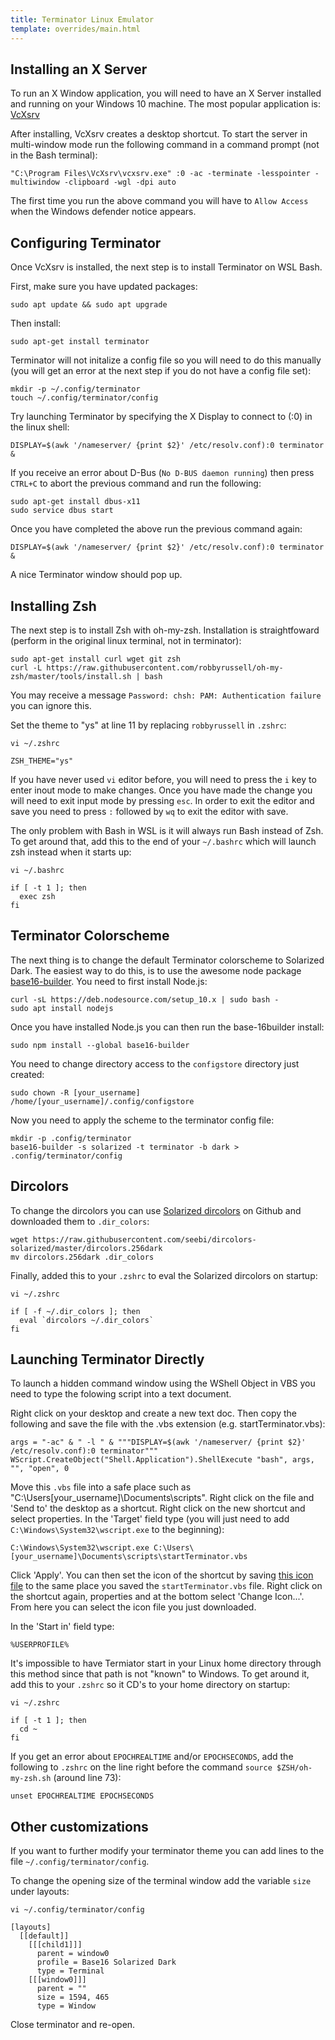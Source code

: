 ```yaml
---
title: Terminator Linux Emulator
template: overrides/main.html
---
```


## Installing an X Server

To run an X Window application, you will need to have an X Server installed and running on your Windows 10 machine. The most popular application is: [VcXsrv](https://sourceforge.net/projects/vcxsrv/)

After installing, VcXsrv creates a desktop shortcut. To start the server in multi-window mode run the following command in a command prompt (not in the Bash terminal):

```console
"C:\Program Files\VcXsrv\vcxsrv.exe" :0 -ac -terminate -lesspointer -multiwindow -clipboard -wgl -dpi auto
```

The first time you run the above command you will have to `Allow Access` when the Windows defender notice appears.

## Configuring Terminator

Once VcXsrv is installed, the next step is to install Terminator on WSL Bash.

First, make sure you have updated packages:

```console
sudo apt update && sudo apt upgrade
```

Then install:

```console
sudo apt-get install terminator
```

Terminator will not initalize a config file so you will need to do this manually (you will get an error at the next step if you do not have a config file set):

```console
mkdir -p ~/.config/terminator
touch ~/.config/terminator/config
```

Try launching Terminator by specifying the X Display to connect to (:0) in the linux shell:

```console
DISPLAY=$(awk '/nameserver/ {print $2}' /etc/resolv.conf):0 terminator &
```

If you receive an error about D-Bus (```No D-BUS daemon running```) then press `CTRL+C` to abort the previous command and run the following:

```console
sudo apt-get install dbus-x11
sudo service dbus start
```

Once you have completed the above run the previous command again:

```console
DISPLAY=$(awk '/nameserver/ {print $2}' /etc/resolv.conf):0 terminator &
```

A nice Terminator window should pop up.

## Installing Zsh

The next step is to install Zsh with oh-my-zsh. Installation is straightfoward (perform in the original linux terminal, not in terminator):

```console
sudo apt-get install curl wget git zsh
curl -L https://raw.githubusercontent.com/robbyrussell/oh-my-zsh/master/tools/install.sh | bash
```

You may receive a message `Password: chsh: PAM: Authentication failure` you can ignore this.

Set the theme to "ys" at line 11 by replacing `robbyrussell` in `.zshrc`:

```console
vi ~/.zshrc
```

```
ZSH_THEME="ys"
```

If you have never used `vi` editor before, you will need to press the `i` key to enter inout mode to make changes. Once you have made the change you will need to exit input mode by pressing `esc`. In order to exit the editor and save you need to press `:` followed by `wq` to exit the editor with save.

The only problem with Bash in WSL is it will always run Bash instead of Zsh. To get around that, add this to the end of your `~/.bashrc` which will launch zsh instead when it starts up:

```console
vi ~/.bashrc
```

```
if [ -t 1 ]; then
  exec zsh
fi
```

## Terminator Colorscheme

The next thing is to change the default Terminator colorscheme to Solarized Dark. The easiest way to do this, is to use the awesome node package [base16-builder](https://github.com/base16-builder/base16-builder). You need to first install Node.js:

```console
curl -sL https://deb.nodesource.com/setup_10.x | sudo bash -
sudo apt install nodejs
```

Once you have installed Node.js you can then run the base-16builder install:

```console
sudo npm install --global base16-builder
```

You need to change directory access to the `configstore` directory just created:

```console
sudo chown -R [your_username] /home/[your_username]/.config/configstore
```

Now you need to apply the scheme to the terminator config file:

```console
mkdir -p .config/terminator
base16-builder -s solarized -t terminator -b dark > .config/terminator/config
```

## Dircolors

To change the dircolors you can use [Solarized dircolors](https://github.com/seebi/dircolors-solarized) on Github and downloaded them to ```.dir_colors```:

```console
wget https://raw.githubusercontent.com/seebi/dircolors-solarized/master/dircolors.256dark
mv dircolors.256dark .dir_colors
```

Finally, added this to your `.zshrc` to eval the Solarized dircolors on startup:

```console
vi ~/.zshrc
```

```
if [ -f ~/.dir_colors ]; then
  eval `dircolors ~/.dir_colors`
fi
```

## Launching Terminator Directly

To launch a hidden command window using the WShell Object in VBS you need to type the folowing script into a text document. 

Right click on your desktop and create a new text doc. Then copy the following and save the file with the .vbs extension (e.g. startTerminator.vbs):

```
args = "-ac" & " -l " & """DISPLAY=$(awk '/nameserver/ {print $2}' /etc/resolv.conf):0 terminator"""
WScript.CreateObject("Shell.Application").ShellExecute "bash", args, "", "open", 0
```

Move this `.vbs` file into a safe place such as "C:\Users\[your_username]\Documents\scripts". Right click on the file and 'Send to' the desktop as a shortcut. Right click on the new shortcut and select properties. In the 'Target' field type (you will just need to add `C:\Windows\System32\wscript.exe` to the beginning):

```
C:\Windows\System32\wscript.exe C:\Users\[your_username]\Documents\scripts\startTerminator.vbs
```

Click 'Apply'. You can then set the icon of the shortcut by saving [this icon file](https://www.google.com/imgres?imgurl=http://www.iconarchive.com/download/i89875/alecive/flatwoken/Apps-Terminator.ico&imgrefurl=http://www.iconarchive.com/show/flatwoken-icons-by-alecive/Apps-Terminator-icon.html&docid=q0xx5aXq6WGXIM&tbnid=izoeFerwzIqyVM:&vet=1&w=256&h=256&source=sh/x/im) to the same place you saved the `startTerminator.vbs` file. Right click on the shortcut again, properties and at the bottom select 'Change Icon...'. From here you can select the icon file you just downloaded. 

In the 'Start in' field type:

```
%USERPROFILE%
```

It's impossible to have Termiator start in your Linux home directory through this method since that path is not "known" to Windows. To get around it, add this to your `.zshrc` so it CD's to your home directory on startup:

```console
vi ~/.zshrc
```

```
if [ -t 1 ]; then
  cd ~
fi
```

If you get an error about `EPOCHREALTIME` and/or `EPOCHSECONDS`, add the following to `.zshrc` on the line right before the command `source $ZSH/oh-my-zsh.sh` (around line 73):

```
unset EPOCHREALTIME EPOCHSECONDS
```

## Other customizations

If you want to further modify your terminator theme you can add lines to the file ```~/.config/terminator/config```.

To change the opening size of the terminal window add the variable ```size``` under layouts:

```console
vi ~/.config/terminator/config
```

```
[layouts]
  [[default]]
    [[[child1]]]
      parent = window0
      profile = Base16 Solarized Dark
      type = Terminal
    [[[window0]]]
      parent = ""
      size = 1594, 465
      type = Window
```

Close terminator and re-open.
